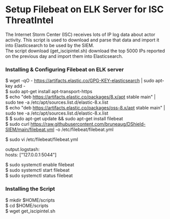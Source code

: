 # Setup Filebeat on ELK Server for ISC ThreatIntel
The Internet Storm Center (ISC) receives lots of IP log data about actor activity. This script is used to download and parse that data and import it into Elasticsearch to be used by the SIEM.<br>
The script download (get_iscipintel.sh) download the top 5000 IPs reported on the previous day and import them into Elasticsearch.<br>

### Installing & Configuring Filebeat on ELK server

$ wget -qO - https://artifacts.elastic.co/GPG-KEY-elasticsearch | sudo apt-key add -<br>
$ sudo apt-get install apt-transport-https<br>
$ echo "deb https://artifacts.elastic.co/packages/8.x/apt stable main" | sudo tee -a /etc/apt/sources.list.d/elastic-8.x.list<br>
$ echo "deb https://artifacts.elastic.co/packages/oss-8.x/apt stable main" | sudo tee -a /etc/apt/sources.list.d/elastic-8.x.list<br>
$ $ sudo apt-get update && sudo apt-get install filebeat <br>
$ sudo curl https://raw.githubusercontent.com/bruneaug/DShield-SIEM/main/filebeat.yml -o /etc/filebeat/filebeat.yml<br>

$ sudo vi /etc/filebeat/filebeat.yml <br>

output.logstash:<br>
  hosts: ["127.0.0.1:5044"]<br>

$ sudo systemctl enable filebeat<br>
$ sudo systemctl start filebeat<br>
$ sudo systemctl status filebeat<br>

### Installing the Script

$ mkdir $HOME/scripts<br>
$ cd $HOME/scripts<br>
$ wget get_iscipintel.sh<br>

